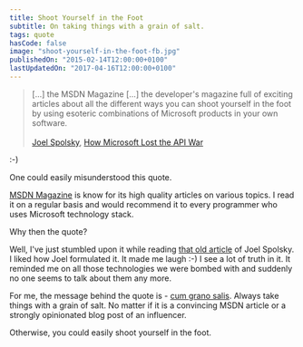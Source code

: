 ```yaml
---
title: Shoot Yourself in the Foot
subtitle: On taking things with a grain of salt.
tags: quote
hasCode: false
image: "shoot-yourself-in-the-foot-fb.jpg"
publishedOn: "2015-02-14T12:00:00+0100"
lastUpdatedOn: "2017-04-16T12:00:00+0100"
---
```

> [...] the MSDN Magazine [...] the developer's magazine full of exciting articles about all the different ways you can shoot yourself in the foot by using esoteric combinations of Microsoft products in your own software.
<br/><br/>
>[Joel Spolsky](http://www.joelonsoftware.com/AboutMe.html), [How Microsoft Lost the API War](http://www.joelonsoftware.com/articles/APIWar.html)

:-)

One could easily misunderstood this quote.

[MSDN Magazine](https://msdn.microsoft.com/en-us/magazine/) is know for its high quality articles on various topics. I read it on a regular basis and would recommend it to every programmer who uses Microsoft technology stack.

Why then the quote?

Well, I've just stumbled upon it while reading [that old article](http://www.joelonsoftware.com/articles/APIWar.html) of Joel Spolsky. I liked how Joel formulated it. It made me laugh :-) I see a lot of truth in it. It reminded me on all those technologies we were bombed with and suddenly no one seems to talk about them any more.

For me, the message behind the quote is - [cum grano salis](http://en.wikipedia.org/wiki/Grain_of_salt). Always take things with a grain of salt. No matter if it is a convincing MSDN article or a strongly opinionated blog post of an influencer.

Otherwise, you could easily shoot yourself in the foot.